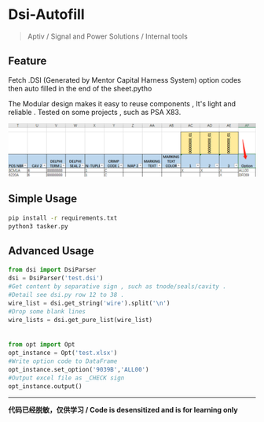 # Dsi-Autofill

> Aptiv / Signal and Power Solutions / Internal tools

## Feature
Fetch .DSI (Generated by Mentor Capital Harness System)  option codes then auto filled in the end of the sheet.pytho

The Modular design makes it easy to reuse components , It's light and reliable . Tested on some projects , such as PSA X83.

![demo](./screenshoot/demo.png)


## Simple Usage
```cmd
pip install -r requirements.txt
python3 tasker.py
```

## Advanced Usage
```python
from dsi import DsiParser
dsi = DsiParser('test.dsi')
#Get content by separative sign , such as tnode/seals/cavity .
#Detail see dsi.py row 12 to 38 .
wire_list = dsi.get_string('wire').split('\n')
#Drop some blank lines
wire_lists = dsi.get_pure_list(wire_list)


from opt import Opt
opt_instance = Opt('test.xlsx')
#Write option code to DataFrame
opt_instance.set_option('9039B','ALL00')
#Output excel file as _CHECK sign
opt_instance.output()
```

***
**代码已经脱敏，仅供学习 /  Code is desensitized and is for learning only**